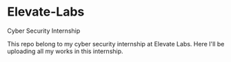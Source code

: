# Elevate-Labs
Cyber Security Internship

This repo belong to my cyber security internship at Elevate Labs. Here I'll be uploading all my works in this internship.
